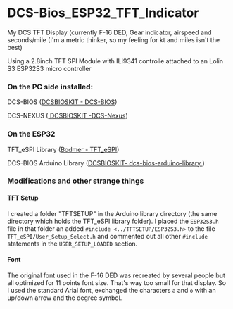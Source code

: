 # DCS-Bios_ESP32_TFT_Indicator

My DCS TFT Display (currently F-16 DED, Gear indicator, airspeed and seconds/mile (I'm a metric thinker, so my feeling for kt and miles isn't the best)


Using a 2.8inch TFT SPI Module with ILI9341 controlle attached to an Lolin S3  ESP32S3 micro controller


### On the PC side installed:

DCS-BIOS ([DCSBIOSKIT - DCS-BIOS](https://github.com/DCSBIOSKit/dcs-bios))

DCS-NEXUS ([ DCSBIOSKIT -DCS-Nexus](https://github.com/DCSBIOSKit/DCS-Nexus " "))



### On the ESP32
TFT_eSPI Library ([Bodmer - TFT_eSPI](https://github.com/Bodmer/TFT_eSPI))

DCS-BIOS Arduino Library ([DCSBIOSKIT- dcs-bios-arduino-library ](https://github.com/DCSBIOSKit/dcs-bios-arduino-library))

### Modifications and other strange things
#### TFT Setup
I created a folder "TFTSETUP" in the Arduino library directory (the same directory which holds the TFT_eSPI library folder).
I placed the `ESP32S3.h` file in that folder an added
`#include <../TFTSETUP/ESP32S3.h>`
to the file 
`TFT_eSPI/User_Setup_Select.h` and commented out all other `#include` statements in the `USER_SETUP_LOADED` section.
 

#### Font
The original font used in the F-16 DED was recreated by several people but all optimized for 11 points font size. That's way too small for that display.
So I used the standard Arial font, exchanged the characters `a` and `o` with an up/down arrow and the degree symbol.

